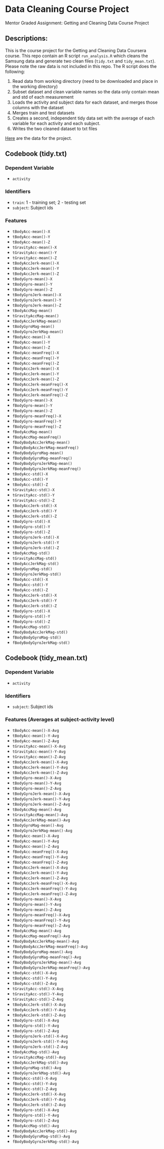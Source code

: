 # Data Cleaning Course Project
Mentor Graded Assignment: Getting and Cleaning Data Course Project

## Descriptions:

This is the course project for the Getting and Cleaning Data Coursera course.
This repo contain an R script `run_analysis.R` which cleans the Samsung data and generate two clean files (`tidy.txt` and `tidy_mean.txt`).
Please note the raw data is not included in this repo. 
The R script does the following:

1. Read data from working directory (need to be downloaded and place in the working directory)
2. Subset dataset and clean variable names so the data only contain mean and std of each measurement 
3. Loads the activity and subject data for each dataset, and merges those
   columns with the dataset
4. Merges train and test datasets
5. Creates a second, independent tidy data set with the average of each variable for each activity and each subject.
6. Writes the two cleaned dataset to txt files

[Here] are the data for the project.

[Here]: https://d396qusza40orc.cloudfront.net/getdata%2Fprojectfiles%2FUCI%20HAR%20Dataset.zip

## Codebook (tidy.txt)

### Dependent Variable

* `activity`

### Identifiers

* `train`: 1 - training set; 2 - testing set
* `subject`: Subject ids

### Features

* `tBodyAcc-mean()-X`
* `tBodyAcc-mean()-Y`
* `tBodyAcc-mean()-Z`
* `tGravityAcc-mean()-X`
* `tGravityAcc-mean()-Y`
* `tGravityAcc-mean()-Z`
* `tBodyAccJerk-mean()-X`
* `tBodyAccJerk-mean()-Y`
* `tBodyAccJerk-mean()-Z`
* `tBodyGyro-mean()-X`
* `tBodyGyro-mean()-Y`
* `tBodyGyro-mean()-Z`
* `tBodyGyroJerk-mean()-X`
* `tBodyGyroJerk-mean()-Y`
* `tBodyGyroJerk-mean()-Z`
* `tBodyAccMag-mean()`
* `tGravityAccMag-mean()`
* `tBodyAccJerkMag-mean()`
* `tBodyGyroMag-mean()`
* `tBodyGyroJerkMag-mean()`
* `fBodyAcc-mean()-X`
* `fBodyAcc-mean()-Y`
* `fBodyAcc-mean()-Z`
* `fBodyAcc-meanFreq()-X`
* `fBodyAcc-meanFreq()-Y`
* `fBodyAcc-meanFreq()-Z`
* `fBodyAccJerk-mean()-X`
* `fBodyAccJerk-mean()-Y`
* `fBodyAccJerk-mean()-Z`
* `fBodyAccJerk-meanFreq()-X`
* `fBodyAccJerk-meanFreq()-Y`
* `fBodyAccJerk-meanFreq()-Z`
* `fBodyGyro-mean()-X`
* `fBodyGyro-mean()-Y`
* `fBodyGyro-mean()-Z`
* `fBodyGyro-meanFreq()-X`
* `fBodyGyro-meanFreq()-Y`
* `fBodyGyro-meanFreq()-Z`
* `fBodyAccMag-mean()`
* `fBodyAccMag-meanFreq()`
* `fBodyBodyAccJerkMag-mean()`
* `fBodyBodyAccJerkMag-meanFreq()`
* `fBodyBodyGyroMag-mean()`
* `fBodyBodyGyroMag-meanFreq()`
* `fBodyBodyGyroJerkMag-mean()`
* `fBodyBodyGyroJerkMag-meanFreq()`
* `tBodyAcc-std()-X`
* `tBodyAcc-std()-Y`
* `tBodyAcc-std()-Z`
* `tGravityAcc-std()-X`
* `tGravityAcc-std()-Y`
* `tGravityAcc-std()-Z`
* `tBodyAccJerk-std()-X`
* `tBodyAccJerk-std()-Y`
* `tBodyAccJerk-std()-Z`
* `tBodyGyro-std()-X`
* `tBodyGyro-std()-Y`
* `tBodyGyro-std()-Z`
* `tBodyGyroJerk-std()-X`
* `tBodyGyroJerk-std()-Y`
* `tBodyGyroJerk-std()-Z`
* `tBodyAccMag-std()`
* `tGravityAccMag-std()`
* `tBodyAccJerkMag-std()`
* `tBodyGyroMag-std()`
* `tBodyGyroJerkMag-std()`
* `fBodyAcc-std()-X`
* `fBodyAcc-std()-Y`
* `fBodyAcc-std()-Z`
* `fBodyAccJerk-std()-X`
* `fBodyAccJerk-std()-Y`
* `fBodyAccJerk-std()-Z`
* `fBodyGyro-std()-X`
* `fBodyGyro-std()-Y`
* `fBodyGyro-std()-Z`
* `fBodyAccMag-std()`
* `fBodyBodyAccJerkMag-std()`
* `fBodyBodyGyroMag-std()`
* `fBodyBodyGyroJerkMag-std()`

## Codebook (tidy_mean.txt)

### Dependent Variable

* `activity`

### Identifiers

* `subject`: Subject ids


### Features (Averages at subject-activity level)

* `tBodyAcc-mean()-X-Avg`
* `tBodyAcc-mean()-Y-Avg`
* `tBodyAcc-mean()-Z-Avg`
* `tGravityAcc-mean()-X-Avg`
* `tGravityAcc-mean()-Y-Avg`
* `tGravityAcc-mean()-Z-Avg`
* `tBodyAccJerk-mean()-X-Avg`
* `tBodyAccJerk-mean()-Y-Avg`
* `tBodyAccJerk-mean()-Z-Avg`
* `tBodyGyro-mean()-X-Avg`
* `tBodyGyro-mean()-Y-Avg`
* `tBodyGyro-mean()-Z-Avg`
* `tBodyGyroJerk-mean()-X-Avg`
* `tBodyGyroJerk-mean()-Y-Avg`
* `tBodyGyroJerk-mean()-Z-Avg`
* `tBodyAccMag-mean()-Avg`
* `tGravityAccMag-mean()-Avg`
* `tBodyAccJerkMag-mean()-Avg`
* `tBodyGyroMag-mean()-Avg`
* `tBodyGyroJerkMag-mean()-Avg`
* `fBodyAcc-mean()-X-Avg`
* `fBodyAcc-mean()-Y-Avg`
* `fBodyAcc-mean()-Z-Avg`
* `fBodyAcc-meanFreq()-X-Avg`
* `fBodyAcc-meanFreq()-Y-Avg`
* `fBodyAcc-meanFreq()-Z-Avg`
* `fBodyAccJerk-mean()-X-Avg`
* `fBodyAccJerk-mean()-Y-Avg`
* `fBodyAccJerk-mean()-Z-Avg`
* `fBodyAccJerk-meanFreq()-X-Avg`
* `fBodyAccJerk-meanFreq()-Y-Avg`
* `fBodyAccJerk-meanFreq()-Z-Avg`
* `fBodyGyro-mean()-X-Avg`
* `fBodyGyro-mean()-Y-Avg`
* `fBodyGyro-mean()-Z-Avg`
* `fBodyGyro-meanFreq()-X-Avg`
* `fBodyGyro-meanFreq()-Y-Avg`
* `fBodyGyro-meanFreq()-Z-Avg`
* `fBodyAccMag-mean()-Avg`
* `fBodyAccMag-meanFreq()-Avg`
* `fBodyBodyAccJerkMag-mean()-Avg`
* `fBodyBodyAccJerkMag-meanFreq()-Avg`
* `fBodyBodyGyroMag-mean()-Avg`
* `fBodyBodyGyroMag-meanFreq()-Avg`
* `fBodyBodyGyroJerkMag-mean()-Avg`
* `fBodyBodyGyroJerkMag-meanFreq()-Avg`
* `tBodyAcc-std()-X-Avg`
* `tBodyAcc-std()-Y-Avg`
* `tBodyAcc-std()-Z-Avg`
* `tGravityAcc-std()-X-Avg`
* `tGravityAcc-std()-Y-Avg`
* `tGravityAcc-std()-Z-Avg`
* `tBodyAccJerk-std()-X-Avg`
* `tBodyAccJerk-std()-Y-Avg`
* `tBodyAccJerk-std()-Z-Avg`
* `tBodyGyro-std()-X-Avg`
* `tBodyGyro-std()-Y-Avg`
* `tBodyGyro-std()-Z-Avg`
* `tBodyGyroJerk-std()-X-Avg`
* `tBodyGyroJerk-std()-Y-Avg`
* `tBodyGyroJerk-std()-Z-Avg`
* `tBodyAccMag-std()-Avg`
* `tGravityAccMag-std()-Avg`
* `tBodyAccJerkMag-std()-Avg`
* `tBodyGyroMag-std()-Avg`
* `tBodyGyroJerkMag-std()-Avg`
* `fBodyAcc-std()-X-Avg`
* `fBodyAcc-std()-Y-Avg`
* `fBodyAcc-std()-Z-Avg`
* `fBodyAccJerk-std()-X-Avg`
* `fBodyAccJerk-std()-Y-Avg`
* `fBodyAccJerk-std()-Z-Avg`
* `fBodyGyro-std()-X-Avg`
* `fBodyGyro-std()-Y-Avg`
* `fBodyGyro-std()-Z-Avg`
* `fBodyAccMag-std()-Avg`
* `fBodyBodyAccJerkMag-std()-Avg`
* `fBodyBodyGyroMag-std()-Avg`
* `fBodyBodyGyroJerkMag-std()-Avg`
